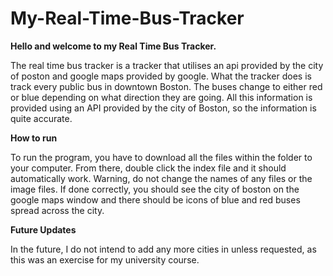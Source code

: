 # My-Real-Time-Bus-Tracker

**Hello and welcome to my Real Time Bus Tracker.**

The real time bus tracker is a tracker that utilises an api provided by the city of poston and google maps provided by google. What the tracker does is track every public bus in downtown Boston. The buses change to either red or blue depending on what direction they are going. All this information is provided using an API provided by the city of Boston, so the information is quite accurate.

**How to run**

To run the program, you have to download all the files within the folder to your computer. From there, double click the index file and it should automatically work. Warning, do not change the names of any files or the image files. If done correctly, you should see the city of boston on the google maps window and there should be icons of blue and red buses spread across the city.

**Future Updates**

In the future, I do not intend to add any more cities in unless requested, as this was an exercise for my university course.

